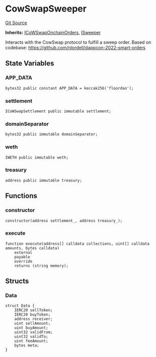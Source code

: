 # CowSwapSweeper
[Git Source](https://github.com/FloorDAO/floor-v2/blob/c8169a0594ad07a37d169672a50f4155c41be809/src/contracts/sweepers/CowSwap.sol)

**Inherits:**
[ICoWSwapOnchainOrders](/src/interfaces/cowswap/CoWSwapOnchainOrders.sol/contract.ICoWSwapOnchainOrders.md), [ISweeper](/src/interfaces/actions/Sweeper.sol/contract.ISweeper.md)

Interacts with the CowSwap protocol to fulfill a sweep order.
Based on codebase:
https://github.com/nlordell/dappcon-2022-smart-orders


## State Variables
### APP_DATA

```solidity
bytes32 public constant APP_DATA = keccak256('floordao');
```


### settlement

```solidity
ICoWSwapSettlement public immutable settlement;
```


### domainSeparator

```solidity
bytes32 public immutable domainSeparator;
```


### weth

```solidity
IWETH public immutable weth;
```


### treasury

```solidity
address public immutable treasury;
```


## Functions
### constructor


```solidity
constructor(address settlement_, address treasury_);
```

### execute


```solidity
function execute(address[] calldata collections, uint[] calldata amounts, bytes calldata)
    external
    payable
    override
    returns (string memory);
```

## Structs
### Data

```solidity
struct Data {
    IERC20 sellToken;
    IERC20 buyToken;
    address receiver;
    uint sellAmount;
    uint buyAmount;
    uint32 validFrom;
    uint32 validTo;
    uint feeAmount;
    bytes meta;
}
```

